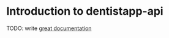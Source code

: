 # Introduction to dentistapp-api

TODO: write [great documentation](http://jacobian.org/writing/what-to-write/)
